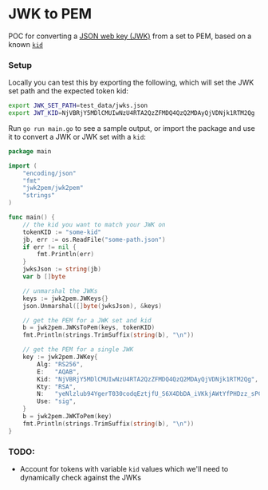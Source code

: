 # JWK to PEM

POC for converting a [JSON web key (JWK)](https://www.rfc-editor.org/rfc/rfc7515#section-4.1.3) from a set to PEM, based on a known [`kid`](https://www.rfc-editor.org/rfc/rfc7515#section-4.1.4)

### Setup

Locally you can test this by exporting the following, which will set the JWK set
path and the expected token kid:

```bash
export JWK_SET_PATH=test_data/jwks.json
export JWT_KID=NjVBRjY5MDlCMUIwNzU4RTA2QzZFMDQ4QzQ2MDAyQjVDNjk1RTM2Qg
```

Run `go run main.go` to see a sample output, or import the package and use it to
convert a JWK or JWK set with a `kid`:

```go
package main

import (
    "encoding/json"
    "fmt"
    "jwk2pem/jwk2pem"
    "strings"
)

func main() {
    // the kid you want to match your JWK on
    tokenKID := "some-kid"
    jb, err := os.ReadFile("some-path.json")
    if err != nil {
        fmt.Println(err)
    }
    jwksJson := string(jb)
    var b []byte

    // unmarshal the JWKs
    keys := jwk2pem.JWKeys{}
    json.Unmarshal([]byte(jwksJson), &keys)

    // get the PEM for a JWK set and kid
    b = jwk2pem.JWKsToPem(keys, tokenKID)
    fmt.Println(strings.TrimSuffix(string(b), "\n"))

    // get the PEM for a single JWK
    key := jwk2pem.JWKey{
        Alg: "RS256",
        E:   "AQAB",
        Kid: "NjVBRjY5MDlCMUIwNzU4RTA2QzZFMDQ4QzQ2MDAyQjVDNjk1RTM2Qg",
        Kty: "RSA",
        N:   "yeNlzlub94YgerT030codqEztjfU_S6X4DbDA_iVKkjAWtYfPHDzz_sPCT1Axz6isZdf3lHpq_gYX4Sz-cbe4rjmigxUxr-FgKHQy3HeCdK6hNq9ASQvMK9LBOpXDNn7mei6RZWom4wo3CMvvsY1w8tjtfLb-yQwJPltHxShZq5-ihC9irpLI9xEBTgG12q5lGIFPhTl_7inA1PFK97LuSLnTJzW0bj096v_TMDg7pOWm_zHtF53qbVsI0e3v5nmdKXdFf9BjIARRfVrbxVxiZHjU6zL6jY5QJdh1QCmENoejj_ytspMmGW7yMRxzUqgxcAqOBpVm0b-_mW3HoBdjQ",
        Use: "sig",
    }
    b = jwk2pem.JWKToPem(key)
    fmt.Println(strings.TrimSuffix(string(b), "\n"))
}
```

### TODO:
- Account for tokens with variable `kid` values which we'll need to dynamically check against the JWKs
